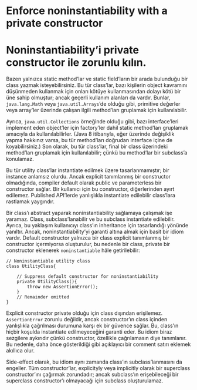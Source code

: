 # Enforce noninstantiability with a private constructor

# Noninstantiability’i private constructor ile zorunlu kılın.

Bazen yalnızca static method’lar ve static field’ların bir arada bulunduğu bir class yazmak isteyebilirsiniz. Bu tür
class’lar, bazı kişilerin object kavramını düşünmeden kullanmak için onları kötüye kullanmasından dolayı kötü bir üne
sahip olmuştur; ancak geçerli kullanım alanları da vardır. Bunlar, `java.lang.Math` veya `java.util.Arrays`’de olduğu
gibi, primitive değerler veya array’ler üzerinde çalışan ilgili method’ları gruplamak için kullanılabilir.

Ayrıca, `java.util.Collections` örneğinde olduğu gibi, bazı interface’leri implement eden object’ler için factory’ler
dahil static method’ları gruplamak amacıyla da kullanılabilirler. (Java 8 itibarıyla, eğer üzerinde değişiklik
yapma hakkınız varsa, bu tür method’ları doğrudan interface içine de koyabilirsiniz.) Son olarak, bu tür class’lar,
final bir class üzerindeki method’ları gruplamak için kullanılabilir; çünkü bu method’lar bir subclass’a konulamaz.

Bu tür utility class’lar instantiate edilmek üzere tasarlanmamıştır; bir instance anlamsız olurdu. Ancak explicit
tanımlanmış bir constructor olmadığında, compiler default olarak public ve parameterless bir constructor sağlar. Bir
kullanıcı için bu constructor, diğerlerinden ayırt edilemez. Published API’lerde yanlışlıkla instantiate edilebilir
class’lara rastlamak yaygındır.

Bir class’ı abstract yaparak noninstantiability sağlamaya çalışmak işe yaramaz. Class, subclass’lanabilir ve bu subclass
instantiate edilebilir. Ayrıca, bu yaklaşım kullanıcıyı class’ın inheritance için tasarlandığı yönünde yanıltır. Ancak,
noninstantiability’yi garanti altına almak için basit bir idiom vardır. Default constructor yalnızca bir class explicit
tanımlanmış bir constructor içermiyorsa oluşturulur, bu nedenle bir class, private bir constructor eklenerek
`noninstantiable` hâle getirilebilir:

```
// Noninstantiable utility class
class UtilityClass{

    // Suppress default constructor for noninstantiability
    private UtilityClass(){
        throw new AssertionError();
    }
    // Remainder omitted
}
```

Explicit constructor private olduğu için class dışından erişilemez. `AssertionError` zorunlu değildir, ancak
constructor’ın class içinden yanlışlıkla çağrılması durumuna karşı ek bir güvence sağlar. Bu, class’ın hiçbir koşulda
instantiate edilmeyeceğini garanti eder. Bu idiom biraz sezgilere aykırıdır çünkü constructor, özellikle çağrılamasın
diye tanımlanır. Bu nedenle, daha önce gösterildiği gibi açıklayıcı bir comment satırı eklemek akıllıca olur.

Side-effect olarak, bu idiom aynı zamanda class’ın subclass’lanmasını da engeller. Tüm constructor’lar, explicityly veya
implicitly olarak bir superclass constructor’ını çağırmak zorundadır; ancak subclass’ın erişebileceği bir superclass
constructor’ı olmayacağı için subclass oluşturulamaz.
